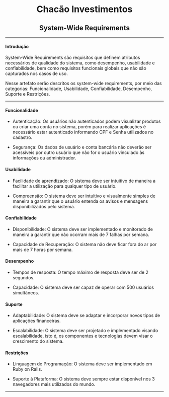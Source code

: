 <h1 align="center">Chacão Investimentos</h1>
<h2 align="center">System-Wide Requirements</h2>

____
#### Introdução
System-Wide Requirements são requisitos que definem atributos necessários de qualidade do sistema, como desempenho, usabilidade e confiabilidade, bem como requisitos funcionais globais que não são capturados nos casos de uso.

Nesse artefato serão descritos os system-wide requirements, por meio das categorias: Funcionalidade, Usabilidade, Confiabilidade, Desempenho, Suporte e Restrições.

____
#### Funcionalidade
- Autenticação: Os usuários não autenticados podem visualizar produtos ou criar uma conta no sistema, porém para realizar aplicações é necessário estar autenticado informando CPF e Senha utilizados no cadastro.

- Segurança: Os dados de usuário e conta bancária não deverão ser acessíveis por outro usuário que não for o usuário vinculado às informações ou administrador.

#### Usabilidade
- Facilidade de aprendizado: O sistema deve ser intuitivo de maneira a facilitar a utilização para qualquer tipo de usuário.

- Compreensão: O sistema deve ser intuitivo e visualmente simples de maneira a garantir que o usuário entenda os avisos e mensagens disponibilizados pelo sistema.

#### Confiabilidade
- Disponibilidade: O sistema deve ser implementado e monitorado de maneira a garantir que não ocorram mais de 7 falhas por semana.

- Capacidade de Recuperação: O sistema não deve ficar fora do ar por mais de 7 horas por semana.

#### Desempenho
- Tempos de resposta: O tempo máximo de resposta deve ser de 2 segundos.

- Capacidade: O sistema deve ser capaz de operar com 500 usuários simultâneos.

#### Suporte
- Adaptabilidade: O sistema deve se adaptar e incorporar novos tipos de aplicações financeiras.

- Escalabilidade: O sistema deve ser projetado e implementado visando escalabilidade, isto é, os componentes e tecnologias devem visar o crescimento do sistema.

#### Restrições
- Linguagem de Programação: O sistema deve ser implementado em Ruby on Rails.

- Suporte à Plataforma: O sistema deve sempre estar disponível nos 3 navegadores mais utilizados do mundo.

____
